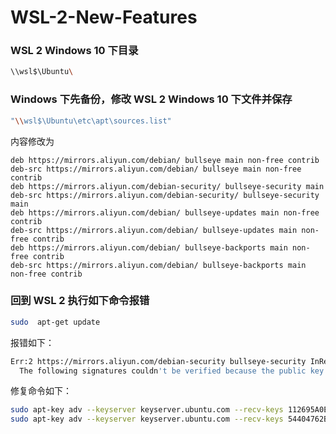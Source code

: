 # WSL-2-New-Features

### WSL 2 Windows 10 下目录
```sh
\\wsl$\Ubuntu\
```
### Windows 下先备份，修改 WSL 2 Windows 10 下文件并保存
```sh
"\\wsl$\Ubuntu\etc\apt\sources.list"
```
内容修改为
```
deb https://mirrors.aliyun.com/debian/ bullseye main non-free contrib
deb-src https://mirrors.aliyun.com/debian/ bullseye main non-free contrib
deb https://mirrors.aliyun.com/debian-security/ bullseye-security main
deb-src https://mirrors.aliyun.com/debian-security/ bullseye-security main
deb https://mirrors.aliyun.com/debian/ bullseye-updates main non-free contrib
deb-src https://mirrors.aliyun.com/debian/ bullseye-updates main non-free contrib
deb https://mirrors.aliyun.com/debian/ bullseye-backports main non-free contrib
deb-src https://mirrors.aliyun.com/debian/ bullseye-backports main non-free contrib
```

### 回到 WSL 2 执行如下命令报错
```sh
sudo  apt-get update
```
报错如下：
```sh
Err:2 https://mirrors.aliyun.com/debian-security bullseye-security InRelease
  The following signatures couldn't be verified because the public key is not available: NO_PUBKEY 112695A0E562B32A NO_PUBKEY 54404762BBB6E853
```
修复命令如下：
```sh
sudo apt-key adv --keyserver keyserver.ubuntu.com --recv-keys 112695A0E562B32A
sudo apt-key adv --keyserver keyserver.ubuntu.com --recv-keys 54404762BBB6E853
```
